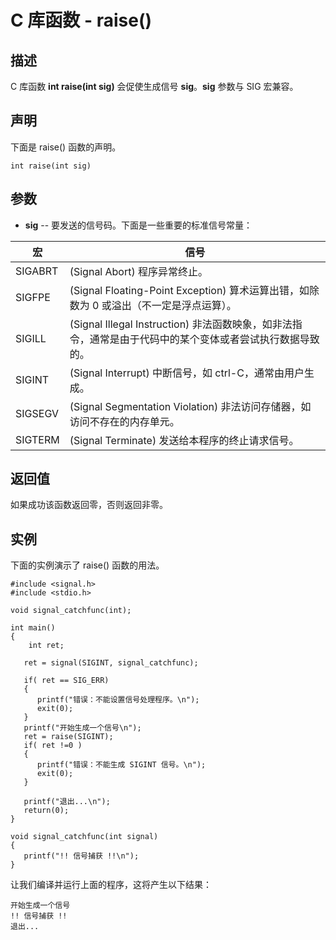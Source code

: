 
# C 库函数 - raise()



## 描述

C 库函数 **int raise(int sig)** 会促使生成信号 **sig**。**sig** 参数与 SIG 宏兼容。

## 声明

下面是 raise() 函数的声明。

```
int raise(int sig)

```

## 参数

*   **sig** -- 要发送的信号码。下面是一些重要的标准信号常量：

| 宏 | 信号 |
| --- | --- |
| SIGABRT | (Signal Abort) 程序异常终止。 |
| SIGFPE | (Signal Floating-Point Exception) 算术运算出错，如除数为 0 或溢出（不一定是浮点运算）。 |
| SIGILL | (Signal Illegal Instruction) 非法函数映象，如非法指令，通常是由于代码中的某个变体或者尝试执行数据导致的。 |
| SIGINT | (Signal Interrupt) 中断信号，如 ctrl-C，通常由用户生成。 |
| SIGSEGV | (Signal Segmentation Violation) 非法访问存储器，如访问不存在的内存单元。 |
| SIGTERM | (Signal Terminate) 发送给本程序的终止请求信号。 |

## 返回值

如果成功该函数返回零，否则返回非零。

## 实例

下面的实例演示了 raise() 函数的用法。

```
#include <signal.h>
#include <stdio.h>

void signal_catchfunc(int);

int main()
{
    int ret;

   ret = signal(SIGINT, signal_catchfunc);

   if( ret == SIG_ERR)
   {
      printf("错误：不能设置信号处理程序。\n");
      exit(0);
   }
   printf("开始生成一个信号\n");
   ret = raise(SIGINT);
   if( ret !=0 )
   {
      printf("错误：不能生成 SIGINT 信号。\n");
      exit(0);
   }

   printf("退出...\n");
   return(0);
}

void signal_catchfunc(int signal)
{
   printf("!! 信号捕获 !!\n");
}

```

让我们编译并运行上面的程序，这将产生以下结果：

```
开始生成一个信号
!! 信号捕获 !!
退出...

```




